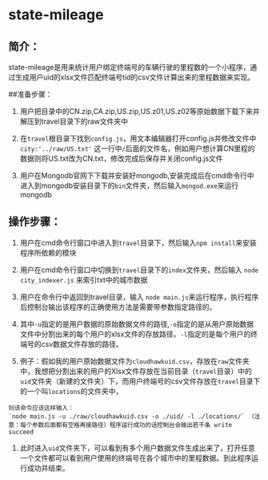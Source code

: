 # state-mileage

## 简介：

state-mileage是用来统计用户绑定终端号的车辆行驶的里程数的一个小程序，通过生成用户uid的xlsx文件匹配终端号tid的csv文件计算出来的里程数据来实现。

##准备步骤：

1. 用户把目录中的CN.zip,CA.zip,US.zip,US.z01,US.z02等原始数据下载下来并解压到travel目录下的raw文件夹中

1. 在`travel`根目录下找到`config.js`，用文本编辑器打开config.js并修改文件中  `city:'../raw/US.txt'` 这一行中`/`后面的文件名，例如用户想计算CN里程的数据则将US.txt改为CN.txt，修改完成后保存并关闭config.js文件

1. 用户在Mongodb官网下下载并安装好mongodb,安装完成后在cmd命令行中进入到mongodb安装目录下的`bin`文件夹，然后输入`mongod.exe`来运行mongodb

## 操作步骤：

1. 用户在cmd命令行窗口中进入到`travel`目录下，然后输入`npm install`来安装程序所依赖的模块 

1. 用户在cmd命令行窗口中切换到`travel`目录下的`index`文件夹，然后输入 `node city_indexer.js` 来索引txt中的城市数据

1. 用户在命令行中返回到travel目录，输入 `node main.js`来运行程序，执行程序后控制台输出该程序的正确使用方法是需要带参数指定路径的。
  1. 其中`-u`指定的是用户数据的原始数据文件的路径,`-o`指定的是从用户原始数据文件中分割出来的每个用户的xlsx文件的存放路径，`-l`指定的是每个用户的终端号的csv数据文件存放的路径。
  1. 例子：假如我的用户原始数据文件为`cloudhawkuid.csv`，存放在`raw`文件夹中，我想把分割出来的用户的Xlsx文件存放在当前目录（`travel`目录）中的`uid`文件夹（新建的文件夹）下，而用户终端号的csv文件存放在`travel`目录下的一个叫`locations`的文件夹中，
  
    则该命令应该这样输入：
    `node main.js -u ./raw/cloudhawkuid.csv -o ./uid/ -l ./locations/` （注意：每个参数后面都有空格再接路径）程序运行成功的话控制台会输出若干条 write succeed

  1. 此时进入`uid`文件夹下，可以看到有多个用户数据文件生成出来了，打开任意一个文件都可以看到用户使用的终端号在各个城市中的里程数据。到此程序运行成功并结束。



